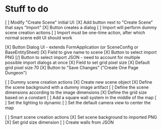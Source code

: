 # Stuff to do

[ ] Modify "Create Scene" initial UI:
  [X] Add button next to "Create Scene" that says "Import"
  [X] Button creates a dialog
  [ ] Import will perform dummy scene creation actions
  [ ] Import must be one-time action, after which normal scene edit UI should work

[X] Button Dialog UI - extends FormApplication (or SceneConfig or BaseEntitySheet)
  [X] Field to give name to scene
  [X] Button to select import PNG
  [/] Button to select import JSON - need to account for multiple possible import dialogs at once
  [X] Field to set grid pixel size
  [X] Default grid pixel size 70
  [X] Button to "Save Changes" ("Create One Page Dungeon")

[ ] Dummy scene creation actions
  [X] Create new scene object
  [X] Define the scene background with a dummy image artifact
  [ ] Define the scene dimensions according to the image dimensions
  [X] Define the grid size based on a constant
  [ ] Add a square wall system in the middle of the map
  [ ] Set the lighting to dynamic
  [ ] Set the default camera view to center the map

[ ] Smart scene creation actions
  [X] Set scene background to imported PNG
  [X] Set grid size dimension
  [ ] Create walls from JSON

